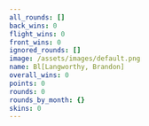 ```yaml
---
all_rounds: []
back_wins: 0
flight_wins: 0
front_wins: 0
ignored_rounds: []
image: /assets/images/default.png
name: Bl[Langworthy, Brandon]
overall_wins: 0
points: 0
rounds: 0
rounds_by_month: {}
skins: 0
---
```

